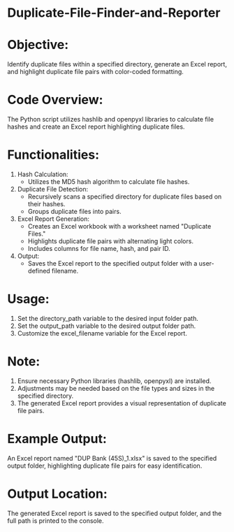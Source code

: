 # Duplicate-File-Finder-and-Reporter

# Objective:
Identify duplicate files within a specified directory, generate an Excel report, and highlight duplicate file pairs with color-coded formatting.
# Code Overview:
The Python script utilizes hashlib and openpyxl libraries to calculate file hashes and create an Excel report highlighting duplicate files.
# Functionalities:
1. Hash Calculation:
    * Utilizes the MD5 hash algorithm to calculate file hashes.
2. Duplicate File Detection:
    * Recursively scans a specified directory for duplicate files based on their hashes.
    * Groups duplicate files into pairs.
3. Excel Report Generation:
    * Creates an Excel workbook with a worksheet named "Duplicate Files."
    * Highlights duplicate file pairs with alternating light colors.
    * Includes columns for file name, hash, and pair ID.
4. Output:
    * Saves the Excel report to the specified output folder with a user-defined filename.
# Usage:
1. Set the directory_path variable to the desired input folder path.
2. Set the output_path variable to the desired output folder path.
3. Customize the excel_filename variable for the Excel report.
# Note:
1. Ensure necessary Python libraries (hashlib, openpyxl) are installed.
2. Adjustments may be needed based on the file types and sizes in the specified directory.
3. The generated Excel report provides a visual representation of duplicate file pairs.
#  Example Output:
An Excel report named "DUP Bank (45S)_1.xlsx" is saved to the specified output folder, highlighting duplicate file pairs for easy identification.
# Output Location:
The generated Excel report is saved to the specified output folder, and the full path is printed to the console.
